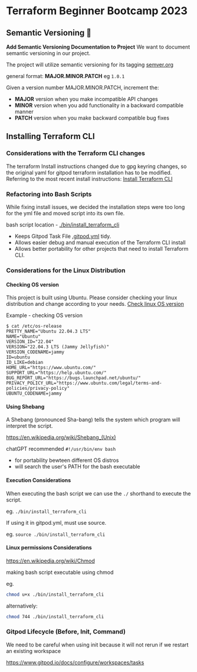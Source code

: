 # Terraform Beginner Bootcamp 2023


## Semantic Versioning :mage:

**Add Semantic Versioning Documentation to Project**
We want to document semantic versioning in our project.

The project will utilize semantic versioning for its tagging [semver.org](https://semver.org/)

general format: **MAJOR.MINOR.PATCH** eg `1.0.1`

Given a version number MAJOR.MINOR.PATCH, increment the:

- **MAJOR** version when you make incompatible API changes
- **MINOR** version when you add functionality in a backward compatible manner
- **PATCH** version when you make backward compatible bug fixes

## Installing Terraform CLI

### Considerations with the Terraform CLI changes
The terraform Install instructions changed due to gpg keyring changes, so the original yaml for gitpod terraform installation has to be modified. Referring to the most recent install instructions: [Install Terraform CLI](https://developer.hashicorp.com/terraform/tutorials/aws-get-started/install-cli)


### Refactoring into Bash Scripts
While fixing install issues, we decided the installation steps were too long for the yml file and moved script into its own file.

bash script location - [./bin/install_terraform_cli](./bin/install_terrafrom_cli)

- Keeps Gitpod Task File [.gitpod.yml](.gitpod.yml) tidy.
- Allows easier debug and manual execution of the Terraform CLI install
- Allows better portability for other projects that need to install Terraform CLI.

### Considerations for the Linux Distribution

#### Checking OS version
This project is built using Ubuntu.
Please consider checking your linux distribution and change according to your needs.
[Check linux OS version](https://www.geeksforgeeks.org/how-to-check-the-os-version-in-linux/#)

Example - checking OS version
```
$ cat /etc/os-release 
PRETTY_NAME="Ubuntu 22.04.3 LTS"
NAME="Ubuntu"
VERSION_ID="22.04"
VERSION="22.04.3 LTS (Jammy Jellyfish)"
VERSION_CODENAME=jammy
ID=ubuntu
ID_LIKE=debian
HOME_URL="https://www.ubuntu.com/"
SUPPORT_URL="https://help.ubuntu.com/"
BUG_REPORT_URL="https://bugs.launchpad.net/ubuntu/"
PRIVACY_POLICY_URL="https://www.ubuntu.com/legal/terms-and-policies/privacy-policy"
UBUNTU_CODENAME=jammy
```



#### Using Shebang

A Shebang (pronounced Sha-bang) tells the system which program will interpret the script.

https://en.wikipedia.org/wiki/Shebang_(Unix)


chatGPT recommended `#!/usr/bin/env bash`
- for portability bewteen different OS distros
- will search the user's PATH for the bash executable


#### Execution Considerations
When executing the bash script we can use the `./` shorthand to execute the script.

eg. `./bin/install_terraform_cli`

If using it in gitpod.yml, must use source.

eg. `source ./bin/install_terraform_cli`

#### Linux permissions Considerations


https://en.wikipedia.org/wiki/Chmod


making bash script executable using chmod 

eg. 
```sh
chmod u+x ./bin/install_terraform_cli
```

alternatively:
```sh
chmod 744 ./bin/install_terraform_cli
```

### Gitpod Lifecycle (Before, Init, Command)

We need to be careful when using init because it will not rerun if  we restart an existing workspace

https://www.gitpod.io/docs/configure/workspaces/tasks